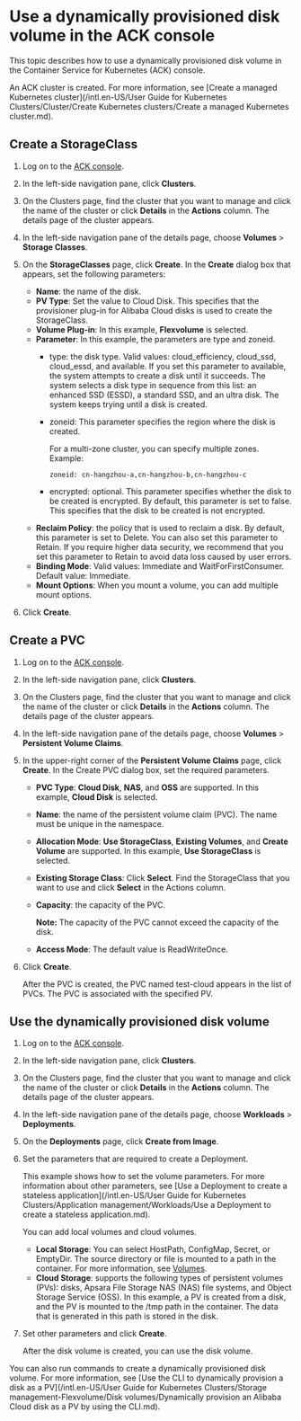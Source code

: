 # Use a dynamically provisioned disk volume in the ACK console

This topic describes how to use a dynamically provisioned disk volume in the Container Service for Kubernetes \(ACK\) console.

An ACK cluster is created. For more information, see [Create a managed Kubernetes cluster](/intl.en-US/User Guide for Kubernetes Clusters/Cluster/Create Kubernetes clusters/Create a managed Kubernetes cluster.md).

## Create a StorageClass

1.  Log on to the [ACK console](https://cs.console.aliyun.com).

2.  In the left-side navigation pane, click **Clusters**.

3.  On the Clusters page, find the cluster that you want to manage and click the name of the cluster or click **Details** in the **Actions** column. The details page of the cluster appears.

4.  In the left-side navigation pane of the details page, choose **Volumes** \> **Storage Classes**.

5.  On the **StorageClasses** page, click **Create**. In the **Create** dialog box that appears, set the following parameters:

    -   **Name**: the name of the disk.
    -   **PV Type**: Set the value to Cloud Disk. This specifies that the provisioner plug-in for Alibaba Cloud disks is used to create the StorageClass.
    -   **Volume Plug-in**: In this example, **Flexvolume** is selected.
    -   **Parameter**: In this example, the parameters are type and zoneid.
        -   type: the disk type. Valid values: cloud\_efficiency, cloud\_ssd, cloud\_essd, and available. If you set this parameter to available, the system attempts to create a disk until it succeeds. The system selects a disk type in sequence from this list: an enhanced SSD \(ESSD\), a standard SSD, and an ultra disk. The system keeps trying until a disk is created.
        -   zoneid: This parameter specifies the region where the disk is created.

            For a multi-zone cluster, you can specify multiple zones. Example:

            ```
            zoneid: cn-hangzhou-a,cn-hangzhou-b,cn-hangzhou-c
            ```

        -   encrypted: optional. This parameter specifies whether the disk to be created is encrypted. By default, this parameter is set to false. This specifies that the disk to be created is not encrypted.
    -   **Reclaim Policy**: the policy that is used to reclaim a disk. By default, this parameter is set to Delete. You can also set this parameter to Retain. If you require higher data security, we recommend that you set this parameter to Retain to avoid data loss caused by user errors.
    -   **Binding Mode**: Valid values: Immediate and WaitForFirstConsumer. Default value: Immediate.
    -   **Mount Options**: When you mount a volume, you can add multiple mount options.
6.  Click **Create**.


## Create a PVC

1.  Log on to the [ACK console](https://cs.console.aliyun.com).

2.  In the left-side navigation pane, click **Clusters**.

3.  On the Clusters page, find the cluster that you want to manage and click the name of the cluster or click **Details** in the **Actions** column. The details page of the cluster appears.

4.  In the left-side navigation pane of the details page, choose **Volumes** \> **Persistent Volume Claims**.

5.  In the upper-right corner of the **Persistent Volume Claims** page, click **Create**. In the Create PVC dialog box, set the required parameters.

    -   **PVC Type**: **Cloud Disk**, **NAS**, and **OSS** are supported. In this example, **Cloud Disk** is selected.
    -   **Name**: the name of the persistent volume claim \(PVC\). The name must be unique in the namespace.
    -   **Allocation Mode**: **Use StorageClass**, **Existing Volumes**, and **Create Volume** are supported. In this example, **Use StorageClass** is selected.
    -   **Existing Storage Class**: Click **Select**. Find the StorageClass that you want to use and click **Select** in the Actions column.
    -   **Capacity**: the capacity of the PVC.

        **Note:** The capacity of the PVC cannot exceed the capacity of the disk.

    -   **Access Mode**: The default value is ReadWriteOnce.
6.  Click **Create**.

    After the PVC is created, the PVC named test-cloud appears in the list of PVCs. The PVC is associated with the specified PV.


## Use the dynamically provisioned disk volume

1.  Log on to the [ACK console](https://cs.console.aliyun.com).

2.  In the left-side navigation pane, click **Clusters**.

3.  On the Clusters page, find the cluster that you want to manage and click the name of the cluster or click **Details** in the **Actions** column. The details page of the cluster appears.

4.  In the left-side navigation pane of the details page, choose **Workloads** \> **Deployments**.

5.  On the **Deployments** page, click **Create from Image**.

6.  Set the parameters that are required to create a Deployment.

    This example shows how to set the volume parameters. For more information about other parameters, see [Use a Deployment to create a stateless application](/intl.en-US/User Guide for Kubernetes Clusters/Application management/Workloads/Use a Deployment to create a stateless application.md).

    You can add local volumes and cloud volumes.

    -   **Local Storage**: You can select HostPath, ConfigMap, Secret, or EmptyDir. The source directory or file is mounted to a path in the container. For more information, see [Volumes](https://kubernetes.io/docs/concepts/storage/volumes/?spm=0.0.0.0.8VJbrE).
    -   **Cloud Storage**: supports the following types of persistent volumes \(PVs\): disks, Apsara File Storage NAS \(NAS\) file systems, and Object Storage Service \(OSS\).
    In this example, a PV is created from a disk, and the PV is mounted to the /tmp path in the container. The data that is generated in this path is stored in the disk.

7.  Set other parameters and click **Create**.

    After the disk volume is created, you can use the disk volume.


You can also run commands to create a dynamically provisioned disk volume. For more information, see [Use the CLI to dynamically provision a disk as a PV](/intl.en-US/User Guide for Kubernetes Clusters/Storage management-Flexvolume/Disk volumes/Dynamically provision an Alibaba Cloud disk as a PV by using the CLI.md).

